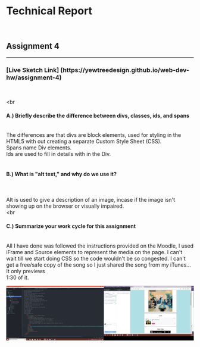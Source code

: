 <h1>Technical Report</h1>
<br>
<h2>Assignment 4</h2>
<hr>
<h3> [Live Sketch Link] (https://yewtreedesign.github.io/web-dev-hw/assignment-4) </h3>
<br>


<br<h4>A.) Briefly describe the difference between divs, classes, ids, and spans</h4>

<br>The differences are that divs are block elements, used for styling in the HTML5 with out creating a separate Custom Style Sheet (CSS).
<br>Spans name Div elements.
<br>Ids are used to fill in details with in the Div.
<br>
<br><h4>B.) What is "alt text," and why do we use it?</h4>
<br>
<br>Alt is used to give a description of an image, incase if the image isn't showing up on the browser or visually impaired.
<br>
<br<h4>C.) Summarize your work cycle for this assignment</h4>
<br>  All I have done was followed the instructions provided on the Moodle, I used iFrame and Source elements to represent the media on the page.
I can't wait till we start doing CSS so the code wouldn't be so congested. I can't get a free/safe copy of the song so I just shared the song from my iTunes... It only previews <br>
1:30 of it.
<br>

<img src="assets/screenshot.png">
